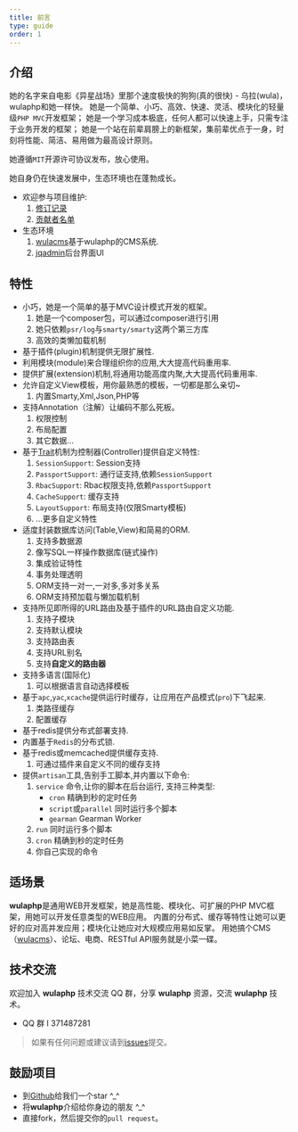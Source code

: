 ```yaml
---
title: 前言
type: guide
order: 1
---
```


## 介绍

她的名字来自电影《异星战场》里那个速度极快的狗狗(真的很快) - 乌拉(wula)，wulaphp和她一样快。
她是一个简单、小巧、高效、快速、灵活、模块化的轻量级`PHP MVC`开发框架；
她是一个学习成本极底，任何人都可以快速上手，只需专注于业务开发的框架；
她是一个站在前辈肩膀上的新框架，集前辈优点于一身，时刻将性能、简洁、易用做为最高设计原则。

她遵循`MIT`开源许可协议发布，放心使用。

她自身仍在快速发展中，生态环境也在蓬勃成长。

* 欢迎参与项目维护:
    1. [修订记录](https://github.com/ninggf/wulaphp/blob/v2.0/changelog.md)
    2. [贡献者名单](https://github.com/ninggf/wulaphp/graphs/contributors)
* 生态环境
    1. [wulacms](https://github.com/ninggf/wulacms)基于wulaphp的CMS系统.
    2. [jqadmin](https://github.com/ninggf/wula_assets_jqadmin/tree/v2.0)后台界面UI

## 特性

* 小巧，她是一个简单的基于MVC设计模式开发的框架。
    1. 她是一个composer包，可以通过composer进行引用
    2. 她只依赖`psr/log`与`smarty/smarty`这两个第三方库
    3. 高效的类懒加载机制
* 基于插件(plugin)机制提供无限扩展性.
* 利用模块(module)来合理组织你的应用,大大提高代码重用率.
* 提供扩展(extension)机制,将通用功能高度内聚,大大提高代码重用率.
* 允许自定义View模板，用你最熟悉的模板，一切都是那么亲切~
    1. 内置Smarty,Xml,Json,PHP等
* 支持Annotation（注解）让编码不那么死板。
    1. 权限控制
    2. 布局配置
    3. 其它数据...
* 基于[Trait](http://php.net/manual/zh/language.oop5.traits.php)机制为控制器(Controller)提供自定义特性:
    1. `SessionSupport`: Session支持
    2. `PassportSupport`: 通行证支持,依赖`SessionSupport`
    3. `RbacSupport`: Rbac权限支持,依赖`PassportSupport`
    4. `CacheSupport`: 缓存支持
    5. `LayoutSupport`: 布局支持(仅限Smarty模板)
    6. ...更多自定义特性
* 适度封装数据库访问(Table,View)和简易的ORM.
    1. 支持多数据源
    2. 像写SQL一样操作数据库(链式操作)
    3. 集成验证特性
    4. 事务处理透明
    5. ORM支持一对一,一对多,多对多关系
    6. ORM支持预加载与懒加载机制
* 支持所见即所得的URL路由及基于插件的URL路由自定义功能.
    1. 支持子模块
    2. 支持默认模块
    3. 支持路由表
    4. 支持URL别名
    5. 支持**自定义的路由器**
* 支持多语言(国际化)
    1. 可以根据语言自动选择模板
* 基于`apc`,`yac`,`xcache`提供运行时缓存，让应用在产品模式(`pro`)下飞起来.
    1. 类路径缓存
    2. 配置缓存
* 基于redis提供分布式部署支持.
* 内置基于`Redis`的分布式锁.
* 基于redis或memcached提供缓存支持.
    1. 可通过插件来自定义不同的缓存支持
* 提供`artisan`工具,告别手工脚本,并内置以下命令:
    1. `service` 命令,让你的脚本在后台运行, 支持三种类型:
        * `cron` 精确到秒的定时任务
        * `script`或`parallel` 同时运行多个脚本
        * `gearman` Gearman Worker
    2. `run` 同时运行多个脚本
    3. `cron` 精确到秒的定时任务
    4. 你自己实现的命令

## 适场景

**wulaphp**是通用WEB开发框架，她是高性能、模块化、可扩展的PHP MVC框架，用她可以开发任意类型的WEB应用。
内置的分布式、缓存等特性让她可以更好的应对高并发应用；模块化让她应对大规模应用易如反掌。
用她搞个CMS（[wulacms](https://github.com/ninggf/wulacms)）、论坛、电商、RESTful API服务就是小菜一碟。

## 技术交流

欢迎加入 **wulaphp** 技术交流 QQ 群，分享 **wulaphp** 资源，交流 **wulaphp** 技术。

* QQ 群 I 371487281

> 如果有任何问题或建议请到[issues](https://github.com/ninggf/wulaphp/issues)提交。

## 鼓励项目

* 到[Github](https://github.com/ninggf/wulaphp)给我们一个star ^_^
* 将**wulaphp**介绍给你身边的朋友 ^_^
* 直接fork，然后提交你的`pull request`。
